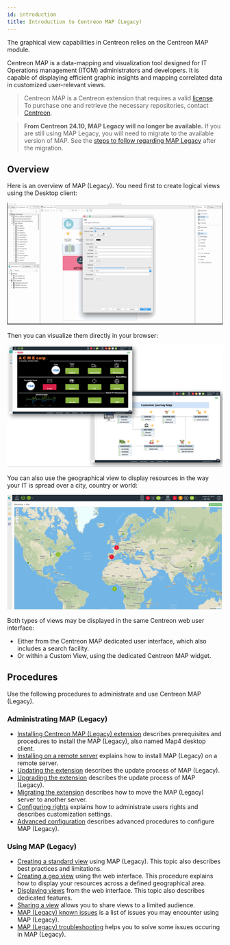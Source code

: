 ```yaml
---
id: introduction
title: Introduction to Centreon MAP (Legacy)
---
```


The graphical view capabilities in Centreon relies on the Centreon MAP
module.

Centreon MAP is a data-mapping and visualization tool designed for IT
Operations management (ITOM) administrators and developers. It is
capable of displaying efficient graphic insights and mapping correlated
data in customized user-relevant views.

> Centreon MAP is a Centreon extension that requires a valid [license](../administration/licenses.md).
> To purchase one and retrieve the necessary repositories, contact [Centreon](mailto:sales@centreon.com).

> **From Centreon 24.10, MAP Legacy will no longer be available.** If you are still using MAP Legacy, you will need to migrate to the available version of MAP. See the [steps to follow regarding MAP Legacy](https://docs.centreon.com/docs/graph-views/map-legacy-eol/) after the migration.

## Overview

Here is an overview of MAP (Legacy). You need first to create logical views using the Desktop client:

![image](../assets/graph-views/desktop.gif)

Then you can visualize them directly in your browser:

![image](../assets/graph-views/first_page_web.png)

You can also use the geographical view to display resources in the way your IT is spread
over a city, country or world:

![image](../assets/graph-views/display_geo_view.gif)

Both types of views may be displayed in the same Centreon web user interface:

- Either from the Centreon MAP dedicated user interface, which also includes a search facility.
- Or within a Custom View, using the dedicated Centreon MAP widget.

## Procedures

Use the following procedures to administrate and use Centreon MAP (Legacy).

### Administrating MAP (Legacy)
  - [Installing Centreon MAP (Legacy) extension](install.md) describes prerequisites and procedures to install the MAP (Legacy), also named Map4 desktop client.
  - [Installing on a remote server](remote-server.md) explains how to install MAP (Legacy) on a remote server.
  - [Updating the extension](update.md) describes the update process of MAP (Legacy).
  - [Upgrading the extension](upgrade.md) describes the update process of MAP (Legacy).
  - [Migrating the extension](migrate.md) describes how to move the MAP (Legacy) server to another server.
  - [Configuring rights](configuration.md) explains how to administrate users rights and describes customization settings.
  - [Advanced configuration](advanced-configuration.md) describes advanced procedures to configure MAP (Legacy).
  
### Using MAP (Legacy)
  - [Creating a standard view](create-standard-view.md) using MAP (Legacy). This topic also describes best practices and limitations.
  - [Creating a geo view](create-geo-views.md) using the web interface. This procedure explains how to display your resources across a defined geographical area.
  - [Displaying views](display-view.md) from the web interface. This topic also describes dedicated features.
  - [Sharing a view](share-view.md) allows you to share views to a limited audience.
  - [MAP (Legacy) known issues](known-issues.md) is a list of issues you may encounter using MAP (Legacy).
  - [MAP (Legacy) troubleshooting](troubleshooter.md) helps you to solve some issues occuring in MAP (Legacy).
